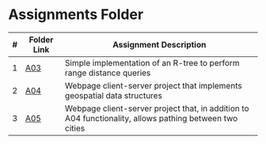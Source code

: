 # Assignments Folder

|   #   | Folder Link | Assignment Description |
| :---: | ----------- | ---------------------- |
|   1   | [A03](A03)  | Simple implementation of an R-tree to perform range distance queries |
|   2   | [A04](A04)  | Webpage client-server project that implements geospatial data structures |
|   3   | [A05](A05)  | Webpage client-server project that, in addition to A04 functionality, allows pathing between two cities |
